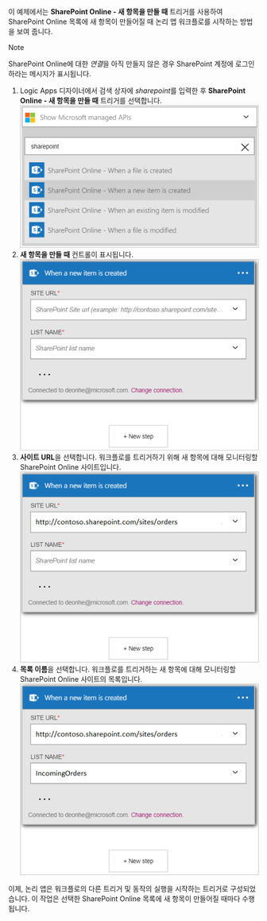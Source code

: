 이 예제에서는 **SharePoint Online - 새 항목을 만들 때** 트리거를 사용하여 SharePoint Online 목록에 새 항목이 만들어질 때 논리 앱 워크플로를 시작하는 방법을 보여 줍니다.

> [!NOTE]
> SharePoint Online에 대한 *연결*을 아직 만들지 않은 경우 SharePoint 계정에 로그인하라는 메시지가 표시됩니다.  
> 
> 

1. Logic Apps 디자이너에서 검색 상자에 *sharepoint*를 입력한 후 **SharePoint Online - 새 항목을 만들 때** 트리거를 선택합니다.  
   ![SharePoint online 트리거 이미지](./media/connectors-create-api-sharepointonline/trigger-1.png)  
2. **새 항목을 만들 때** 컨트롤이 표시됩니다.  
   ![SharePoint online 트리거 이미지 2](./media/connectors-create-api-sharepointonline/trigger-2.png)   
3. **사이트 URL**을 선택합니다. 워크플로를 트리거하기 위해 새 항목에 대해 모니터링할 SharePoint Online 사이트입니다.  
   ![SharePoint online 트리거 이미지 3](./media/connectors-create-api-sharepointonline/trigger-3.png)   
4. **목록 이름**을 선택합니다. 워크플로를 트리거하는 새 항목에 대해 모니터링할 SharePoint Online 사이트의 목록입니다.  
   ![SharePoint online 트리거 이미지 4](./media/connectors-create-api-sharepointonline/trigger-4.png)   

이제, 논리 앱은 워크플로의 다른 트리거 및 동작의 실행을 시작하는 트리거로 구성되었습니다. 이 작업은 선택한 SharePoint Online 목록에 새 항목이 만들어질 때마다 수행됩니다.  

